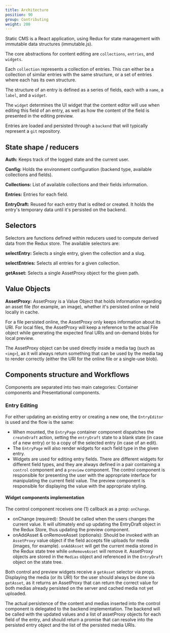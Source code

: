 ```yaml
---
title: Architecture
position: 90
group: Contributing
weight: 200
---
```


Static CMS is a React application, using Redux for state management with immutable data structures (immutable.js).

The core abstractions for content editing are `collections`, `entries`, and `widgets`.

Each `collection` represents a collection of entries. This can either be a collection of similar entries with the same structure, or a set of entries where each has its own structure.

The structure of an entry is defined as a series of fields, each with a `name`, a `label`, and a `widget`.

The `widget` determines the UI widget that the content editor will use when editing this field of an entry, as well as how the content of the field is presented in the editing preview.

Entries are loaded and persisted through a `backend` that will typically represent a `git` repository. 

## State shape / reducers
**Auth:** Keeps track of the logged state and the current user.

**Config:** Holds the environment configuration (backend type, available collections and fields).

**Collections:** List of available collections and their fields information.

**Entries:** Entries for each field.

**EntryDraft:** Reused for each entry that is edited or created. It holds the entry's temporary data until it's persisted on the backend.

## Selectors
Selectors are functions defined within reducers used to compute derived data from the Redux store. The available selectors are:

**selectEntry:** Selects a single entry, given the collection and a slug.

**selectEntries:** Selects all entries for a given collection.

**getAsset:** Selects a single AssetProxy object for the given path.

## Value Objects
**AssetProxy:** AssetProxy is a Value Object that holds information regarding an asset file (for example, an image), whether it's persisted online or held locally in cache.

For a file persisted online, the AssetProxy only keeps information about its URI. For local files, the AssetProxy will keep a reference to the actual File object while generating the expected final URIs and on-demand blobs for local preview.

The AssetProxy object can be used directly inside a media tag (such as `<img>`), as it will always return something that can be used by the media tag to render correctly (either the URI for the online file or a single-use blob).

## Components structure and Workflows
Components are separated into two main categories: Container components and Presentational components.

### Entry Editing
For either updating an existing entry or creating a new one, the `EntryEditor` is used and the flow is the same:

* When mounted, the `EntryPage` container component dispatches the `createDraft` action, setting the `entryDraft` state to a blank state (in case of a new entry) or to a copy of the selected entry (in case of an edit).
* The `EntryPage` will also render widgets for each field type in the given entry.
* Widgets are used for editing entry fields. There are different widgets for different field types, and they are always defined in a pair containing a `control` component and a `preview` component. The control component is responsible for presenting the user with the appropriate interface for manipulating the current field value. The preview component is responsible for displaying the value with the appropriate styling.

#### Widget components implementation
The control component receives one (1) callback as a prop: `onChange`.

* onChange (required): Should be called when the users changes the current value. It will ultimately end up updating the EntryDraft object in the Redux Store, thus updating the preview component.
* onAddAsset & onRemoveAsset (optionals): Should be invoked with an `AssetProxy` value object if the field accepts file uploads for media (images, for example). `onAddAsset` will get the current media stored in the Redux state tree while `onRemoveAsset` will remove it. AssetProxy objects are stored in the `Medias` object and referenced in the `EntryDraft` object on the state tree.

Both control and preview widgets receive a `getAsset` selector via props. Displaying the media (or its URI) for the user should always be done via `getAsset`, as it returns an AssetProxy that can return the correct value for both medias already persisted on the server and cached media not yet uploaded.

The actual persistence of the content and medias inserted into the control component is delegated to the backend implementation. The backend will be called with the updated values and a list of assetProxy objects for each field of the entry, and should return a promise that can resolve into the persisted entry object and the list of the persisted media URIs.
